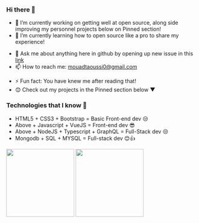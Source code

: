 ### Hi there 👋

- 🔭 I’m currently working on getting well at open source, along side improving my personnel projects below on Pinned section!
- 🌱 I’m currently learning how to open source like a pro to share my experience!
<!-- - 👯 I’m looking to collaborate on ... -->
<!-- - 🤔 I’m looking for help with ... -->
- 💬 Ask me about anything here in github by opening up new issue in this [link](https://github.com/mouadTaoussi/mouadTaoussi/issues) 
- 📫 How to reach me: mouadtaoussi0@gmail.com
<!-- - 😄 Pronouns: ... -->
- ⚡ Fun fact: You have knew me after reading that!
- 😊 Check out my projects in the Pinned section below ▼

### Technologies that I know 👋
- HTML5 + CSS3 + Bootstrap = Basic Front-end dev 😒
- Above + Javascript + VueJS = Front-end dev 😎
- Above + NodeJS + Typescript + GraphQL = Full-Stack dev 😒 
- Mongodb + SQL + MYSQL = Full-stack dev 😊👍

<!-- [![Anurag's github stats](https://github-readme-stats.vercel.app/api?username=mouadTaoussi&theme=dracula&hide=commits)](https://github.com/anuraghazra/github-readme-stats) -->
<p align="">
<img height="180em" src="https://mz-github-stats.vercel.app/api?username=mouadTaoussi&show_icons=true&hide_border=true&theme=dracula"/>

<!-- Most Used Languages -->
<img height="180em" src="https://mz-github-stats.vercel.app/api/top-langs/?username=mouadTaoussi&show_icons=true&hide_border=true&layout=compact&langs_count=8&theme=dracula"/>

